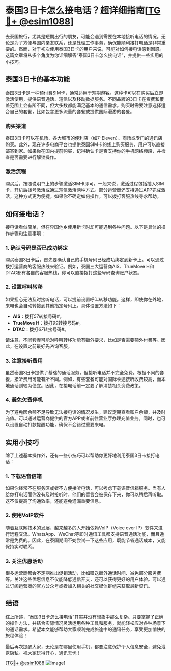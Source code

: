 # 泰国3日卡怎么接电话？超详细指南[[TG💪+ @esim1088](https://t.me/s/esim1088)]

去泰国旅行，尤其是短期出行的朋友，可能会遇到需要在本地接听电话的情况。无论是为了方便与国内亲友联系，还是处理工作事务，确保能顺利接打电话是非常重要的。然而，对于初次使用泰国3日卡的用户来说，可能对如何接电话感到困惑。这篇文章将从多个角度为你详细解答“泰国3日卡怎么接电话”，并提供一些实用的小技巧。

## 泰国3日卡的基本功能

泰国3日卡是一种预付费SIM卡，通常适用于短期游客。这种卡可以在购买后立即激活使用，提供语音通话、短信以及移动数据服务。不同品牌的3日卡在资费和覆盖范围上会有所不同，但大多数都能满足基本的通信需求。购买时需要注意选择适合自己的套餐，比如包含更多流量的套餐或提供国际漫游的套餐。

### 购买渠道

泰国3日卡可以在机场、各大城市的便利店（如7-Eleven）、商场或专门的通讯店购买。此外，现在许多电商平台也提供泰国SIM卡的线上购买服务，用户可以直接邮寄到家。如果你在国内提前购买，记得确认卡是否支持你的手机网络频段，并检查是否需要进行解锁操作。

### 激活流程

购买后，按照说明书上的步骤激活SIM卡即可。一般来说，激活过程包括插入SIM卡、开机后拨号激活或通过短信激活两种方式。部分运营商还支持通过APP完成激活，这种方式更为便捷。如果你不确定如何操作，可以拨打客服热线寻求帮助。

## 如何接电话？

接电话看似简单，但在异国他乡使用新卡时却可能遇到各种问题。以下是具体的操作步骤和注意事项：

### 1. 确认号码是否已成功绑定

购买泰国3日卡后，首先要确认自己的手机号码已经成功绑定到新卡上。可以通过拨打运营商的客服热线来验证。例如，泰国三大运营商AIS、TrueMove H和DTAC都有各自的客服热线，你可以直接拨打这些号码查询账户状态。

### 2. 设置呼叫转移

如果担心无法及时接听电话，可以提前设置呼叫转移功能。这样，即使你在外地，来电也会自动转接到其他指定号码上。具体设置方法如下：

- **AIS**：拨打*57*转接号码#。
- **TrueMove H**：拨打*99*转接号码#。
- **DTAC**：拨打*67*转接号码#。

请注意，不同套餐可能对呼叫转移功能有额外要求，比如是否需要额外付费等。因此，在设置之前最好先咨询客服。

### 3. 注意接听费用

虽然泰国3日卡提供了基础的通话服务，但接听电话并不完全免费。根据不同的套餐，接听费用可能有所不同。例如，有些套餐可能对国际长途接听收费较高，而本地通话则较为便宜。因此，在接电话前一定要了解清楚相关资费政策。

### 4. 避免欠费停机

为了避免因余额不足导致无法接电话的情况发生，建议定期查看账户余额，并及时充值。可以通过运营商提供的官方APP或者前往营业厅办理充值业务。同时，也可以设置自动扣款提醒功能，确保不会错过重要来电。

## 实用小技巧

除了上述基本操作外，还有一些小技巧可以帮助你更好地利用泰国3日卡接打电话：

### 1. 下载语音信箱

如果你经常不在服务区或者不方便接听电话，可以考虑下载语音信箱服务。当有人给你打电话而你没有及时接听时，他们的留言会被保存下来，你可以稍后再听取。这不仅提高了沟通效率，还能避免遗漏重要信息。

### 2. 使用VoIP软件

随着互联网技术的发展，越来越多的人开始依赖VoIP（Voice over IP）软件来进行远程交流。WhatsApp、WeChat等即时通讯工具都支持语音通话功能，而且通常是免费的。因此，在泰国期间不妨尝试一下这些应用，既能节省通话成本，又能保持实时联系。

### 3. 关注优惠活动

很多运营商都会不定期推出促销活动，比如赠送额外通话时间、减免部分服务费等。关注这些优惠信息不仅能降低通信开支，还可以获得更好的用户体验。可以通过订阅运营商的官方公众号或者加入相关的社交媒体群组来获取最新资讯。

## 结语

综上所述，“泰国3日卡怎么接电话”其实并没有想象中那么复杂。只要掌握了正确的操作方法，并结合实际情况灵活运用各种工具和服务，就能轻松应对各种场景下的通话需求。希望本文能够帮助大家顺利完成旅途中的通讯任务，享受更加愉快的旅程体验！

最后再次提醒大家，无论是在哪里使用手机，都要注意保护个人信息安全，避免泄露隐私。祝大家玩得开心，通讯无忧！

[[TG💪+ @esim1088](https://t.me/s/esim1088) ![Image](https://i.postimg.cc/4NQfJmqS/Snipaste-2025-05-13-00-14-12.png)]